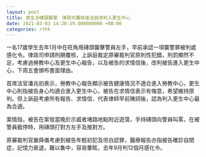 ```yaml
---
layout: post
title: 男生涉磚頭襲警　律政司覆核後法庭改判入更生中心
date: 2021-03-03 14:20:29.000000000 +08:00
categories: rthk
---
```


一名17歲學生去年1月中在旺角用磚頭襲擊警員左手，早前承認一項襲警罪被判處感化令。律政司申請刑期覆核，上訴庭裁定原審裁判官原則性犯錯，刑罰顯然不足，考慮過勞教中心及更生中心報告，以及被告的求情信後，改判被告進入更生中心，下周五會頒布書面理由。

首席法官潘兆初表示，勞教中心報告顯示被告健康情況不適合進入勞教中心，更生中心則指被告身心均適合進入更生中心，被告在求情信表示有悔意，希望維持原判。但上訴庭考慮所有報告、求情信、代表律師早前陳詞後，認為判入更生中心最為合適。

案情指，被告在案發當晚於示威者堵路地點附近遊蕩，手持磚頭向警員叫罵，在被警員截停時，用磚頭打對方左手及推對方。

原審裁判官嚴舜儀考慮到被告年輕初犯及坦白認罪，醫療報告亦指被告確診自閉症，記憶力衰退，難以集中，容易暈眩，去年9月判12個月感化令。
